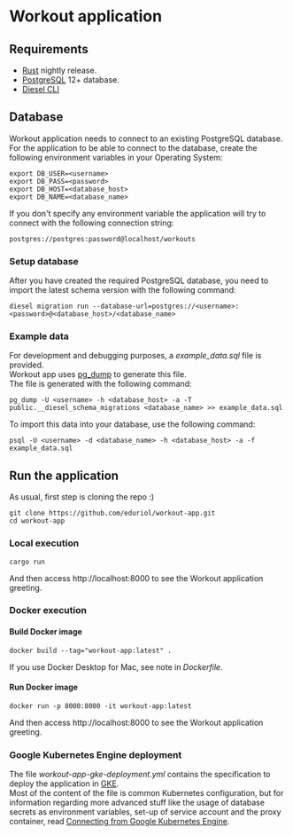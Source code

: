 # Workout application
## Requirements
- [Rust](https://www.rust-lang.org/tools/install) nightly release.
- [PostgreSQL](https://www.postgresql.org/) 12+ database.
- [Diesel CLI](http://diesel.rs/guides/getting-started/)
## Database
Workout application needs to connect to an existing PostgreSQL database.  
For the application to be able to connect to the database, create the following environment variables in your Operating System:
```
export DB_USER=<username>
export DB_PASS=<password>
export DB_HOST=<database_host>
export DB_NAME=<database_name>
```
If you don't specify any environment variable the application will try to connect with the following connection string:
```
postgres://postgres:password@localhost/workouts
```
### Setup database
After you have created the required PostgreSQL database, you need to import the latest schema version with the following command:
```
diesel migration run --database-url=postgres://<username>:<password>@<database_host>/<database_name>
```
### Example data
For development and debugging purposes, a *example_data.sql* file is provided.  
Workout app uses [pg_dump](https://www.postgresql.org/docs/current/app-pgdump.html) to generate this file.  
The file is generated with the following command:
```
pg_dump -U <username> -h <database_host> -a -T public.__diesel_schema_migrations <database_name> >> example_data.sql
```
To import this data into your database, use the following command:
```
psql -U <username> -d <database_name> -h <database_host> -a -f example_data.sql
```
## Run the application
As usual, first step is cloning the repo :)
```
git clone https://github.com/eduriol/workout-app.git
cd workout-app
```
### Local execution
```
cargo run
```
And then access http://localhost:8000 to see the Workout application greeting.
### Docker execution
#### Build Docker image
```
docker build --tag="workout-app:latest" .
```
If you use Docker Desktop for Mac, see note in *Dockerfile*.
#### Run Docker image
```
docker run -p 8000:8000 -it workout-app:latest
```
And then access http://localhost:8000 to see the Workout application greeting.
### Google Kubernetes Engine deployment
The file *workout-app-gke-deployment.yml* contains the specification to deploy the application in [GKE](https://cloud.google.com/kubernetes-engine).  
Most of the content of the file is common Kubernetes configuration, but for information regarding more advanced stuff like the usage of database secrets as environment variables, set-up of service account and the proxy container, read [Connecting from Google Kubernetes Engine](https://cloud.google.com/sql/docs/mysql/connect-kubernetes-engine). 